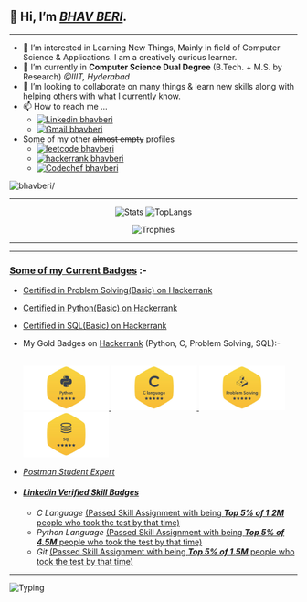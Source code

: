 <!-- ## <img  src="https://raw.githubusercontent.com/ABSphreak/ABSphreak/master/gifs/Hi.gif" width="30">  -->
## 👋 Hi, I’m <ins>***BHAV BERI***</ins>. 
----

- 👀 I’m interested in Learning New Things, Mainly in field of Computer Science & Applications. I am a creatively curious learner.
- 🌱 I’m currently in **Computer Science Dual Degree** (B.Tech. + M.S. by Research) *@IIIT, Hyderabad*
- 💞️ I’m looking to collaborate on many things & learn new skills along with helping others with what I currently know.
- 📫 How to reach me ... 
  - [![Linkedin bhavberi](https://img.shields.io/badge/bhavberi-30302f?style=flat&logo=linkedin)](https://www.linkedin.com/in/bhavberi)
  - [![Gmail bhavberi](https://img.shields.io/badge/bhavberi@gmail.com-30302f?style=flat&logo=Gmail&logoColor=red)](mailto:bhavberi@gmail.com)
- Some of my other ~~almost empty~~ profiles
  - [![leetcode bhavberi](https://img.shields.io/badge/Leetcode--bhavberi-30302f?style=flat&logo=leetcode)](https://leetcode.com/bhavberi/)
  - [![hackerrank bhavberi](https://img.shields.io/badge/Hackerrank--bhavberi-30302f?style=flat&logo=hackerrank)](https://www.hackerrank.com/bhavberi)
  - [![Codechef bhavberi](https://img.shields.io/badge/Codechef--bhavberi-30302f?style=flat&logo=codechef)](https://www.codechef.com/users/bhavberi)

<p align="left"> <img src=https://komarev.com/ghpvc/?username=bhavberi&style=plastic&label=Profile+Views+@'bhavberi' alt=bhavberi/> </p>
<!--p align="left"> <img src=https://komarev.com/ghpvc/?username=b-beri&style=plastic&label=Profile+Views++'b-beri'++++ alt=b-beri/> </p-->

----
<p></p>

<!-- &include_all_commits=true -->
<!-- [![Bhav's Github stats](https://github-readme-stats-bhavberi.vercel.app/api?username=bhavberi&count_private=true&hide_rank=true&show_icons=true&theme=flag-india&disable_animations=false&hide_border=true)](https://github.com/bhavberi/github-readme-stats) 
[![Top Langs](https://github-readme-stats-bhavberi.vercel.app/api/top-langs/?username=bhavberi&exclude_repo=IIITH-Resources&hide=go&theme=flag-india&hide_border=true)](https://github.com/bhavberi/github-readme-stats)
![Trophies](https://github-profile-trophy.vercel.app/?username=bhavberi&column=-1&no-bg=true&no-frame=true&rank=-C,-B) -->

<p align="center">
    <img src="https://github-readme-stats-bhavberi.vercel.app/api?username=bhavberi&count_private=true&hide_rank=true&show_icons=true&theme=flag-india&disable_animations=false&hide_border=true" alt="Stats" />
    <img src="https://github-readme-stats-bhavberi.vercel.app/api/top-langs/?username=bhavberi&exclude_repo=IIITH-Resources&hide=go&theme=flag-india&hide_border=true" alt="TopLangs" />
</p>
<p align="center">
  <img src="https://github-profile-trophy.vercel.app/?username=bhavberi&no-bg=true&no-frame=true&rank=-C,-B" alt="Trophies" />
</p>
  
<!--div align=center>
    <a href="https://github.com/ryo-ma/github-profile-trophy" title="Go to Source">
      <img align="center" width=100% src="https://github-profile-trophy.vercel.app/?username=bhavberi&theme=onedark&column=9&margin-w=5" alt="zumrudu-anka" />
    </a>
</div-->
----
----

### <ins>Some of my Current Badges</ins> :-
- [Certified in Problem Solving(Basic) on Hackerrank](https://www.hackerrank.com/certificates/008157a83c75)
- [Certified in Python(Basic) on Hackerrank](https://www.hackerrank.com/certificates/ed93b82d87fc)
- [Certified in SQL(Basic) on Hackerrank](https://www.hackerrank.com/certificates/991888df6807)

- My Gold Badges on <a href="https://www.hackerrank.com/bhavberi">Hackerrank</a> (Python, C, Problem Solving, SQL):- <br/><br/>
  
  <a href="https://www.hackerrank.com/bhavberi?badge=python&stars=5&level=3&hr_r=1&utm_campaign=social-buttons&utm_medium=linkedin&utm_source=badge_share_profile&social=linkedin">
    <img src="./Python_Hackerrank.jpeg" alt="drawing" width="150"/>
  </a> 
  <a href="https://www.hackerrank.com/bhavberi?hr_r=1&badge=c&stars=5&level=3&social=linkedin">
    <img src="./C_Gold_Hackerrank.jpeg" alt="drawing" width="150"/>
  </a>
  <a href="https://www.hackerrank.com/bhavberi?badge=problem-solving&stars=5&level=3&hr_r=1&utm_campaign=social-buttons&utm_medium=linkedin&utm_source=badge_share_profile&social=linkedin">
    <img src="./Problem_Solving_Gold_Hackerrank.jpeg" a[Git](https://www.linkedin.com/in/bhavberi/)lt="drawing" width="150"/>
  </a>
  <a href="https://www.hackerrank.com/bhavberi?badge=sql&stars=5&level=3&hr_r=1&utm_campaign=social-buttons&utm_medium=linkedin&utm_source=badge_share_profile&social=linkedin">
    <img src="./sql_Gold_Hackerrank.jpeg" alt="drawing" width="150"/>
  </a><br/>

- _[Postman Student Expert](https://www.linkedin.com/posts/bhavberi_postman-studentexpert-activity-6911988451550584832-9dFr?utm_source=linkedin_share&utm_medium=member_desktop_web)_ 

<!-- <a href="https://www.linkedin.com/posts/bhavberi_postman-studentexpert-activity-6911988451550584832-9dFr">
  <img src="./Postman%20Student%20Expert%20Certificate.jpeg" alt="drawing" width="500" title="Postman Student Expert"/>
</a> -->

- #### ***[Linkedin Verified Skill Badges](https://www.linkedin.com/in/bhavberi/)***

  - _C Language_ [(Passed Skill Assignment with being _**Top 5% of 1.2M**_ people who took the test by that time)](./Linkedin_C_Skill_Badge_cropped.jpeg)

  <!-- <a href="https://www.linkedin.com/posts/bhavberi_linkedinskillassessment-clanguage-programming-ugcPost-6897432135054061568-MX3z">
    <img src="./Linkedin_C_Skill_Badge_cropped.jpeg" alt="drawing" width="650" title="Linkedin C Skill Assessment"/>
  </a> -->

  - _Python Language_ [(Passed Skill Assignment with being _**Top 5% of 4.5M**_ people who took the test by that time)](./Linkedin_Python_Skill_Badge.jpeg)
  
  <!-- <a href="https://www.linkedin.com/in/bhavberi/">
    <img src="./Linkedin_Python_Skill_Badge.jpeg" alt="drawing" width="650" title="Linkedin C Skill Assessment"/>
  </a> -->

  - _Git_ [(Passed Skill Assignment with being _**Top 5% of 1.5M**_ people who took the test by that time)](./Linkedin_Git_Skill_Badge.jpeg)
  
  <!-- <a href="https://www.linkedin.com/in/bhavberi/">
    <img src="./Linkedin_Git_Skill_Badge.jpeg" alt="drawing" width="650" title="Linkedin C Skill Assessment"/>
  </a> -->

----

<!-- [![Typing SVG](https://readme-typing-svg.herokuapp.com?font=Fira+Code&size=25&duration=4500&pause=700&color=FF4500&center=true&vCenter=true&width=435&height=28&lines=Thank+You+for+visiting!;Enjoy+Your+Life!!;Code+your+future+yourself!!!)]() -->

<img src="https://readme-typing-svg.demolab.com/?font=Fira+Code&size=25&duration=4500&pause=700&color=FF4500&center=true&vCenter=true&width=435&height=28&lines=Thank+You+for+visiting!;Enjoy+Your+Life!!;Code+your+future+yourself!!!" alt="Typing" fetchpriority="high"/>
<!-- [![Typing SVG](https://readme-typing-svg.demolab.com/?font=Fira+Code&size=25&duration=4500&pause=700&color=FF4500&center=true&vCenter=true&width=435&height=28&lines=Thank+You+for+visiting!;Enjoy+Your+Life!!;Code+your+future+yourself!!!)]() -->
<!---
bhavberi/bhavberi is a ✨ special ✨ repository because its `README.md` (this file) appears on your GitHub profile.
You can click the Preview link to take a look at your changes.
--->
